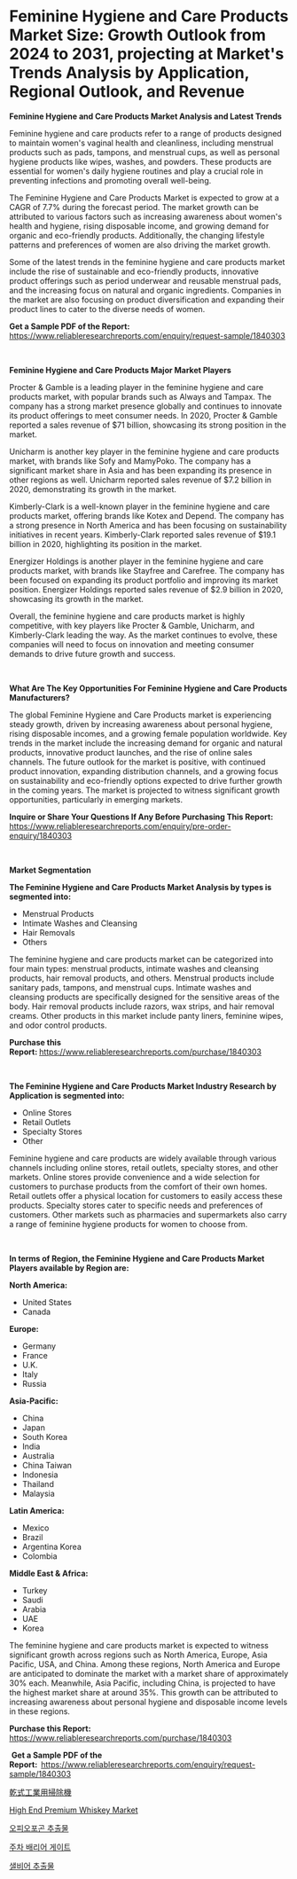 <p><h1>Feminine Hygiene and Care Products Market Size: Growth Outlook from 2024 to 2031, projecting at Market's Trends Analysis by Application, Regional Outlook, and Revenue</h1></p><p><strong>Feminine Hygiene and Care Products Market Analysis and Latest Trends</strong></p>
<p><p>Feminine hygiene and care products refer to a range of products designed to maintain women's vaginal health and cleanliness, including menstrual products such as pads, tampons, and menstrual cups, as well as personal hygiene products like wipes, washes, and powders. These products are essential for women's daily hygiene routines and play a crucial role in preventing infections and promoting overall well-being.</p><p>The Feminine Hygiene and Care Products Market is expected to grow at a CAGR of 7.7% during the forecast period. The market growth can be attributed to various factors such as increasing awareness about women's health and hygiene, rising disposable income, and growing demand for organic and eco-friendly products. Additionally, the changing lifestyle patterns and preferences of women are also driving the market growth.</p><p>Some of the latest trends in the feminine hygiene and care products market include the rise of sustainable and eco-friendly products, innovative product offerings such as period underwear and reusable menstrual pads, and the increasing focus on natural and organic ingredients. Companies in the market are also focusing on product diversification and expanding their product lines to cater to the diverse needs of women.</p></p>
<p><strong>Get a Sample PDF of the Report:&nbsp;</strong> <a href="https://www.reliableresearchreports.com/enquiry/request-sample/1840303">https://www.reliableresearchreports.com/enquiry/request-sample/1840303</a></p>
<p>&nbsp;</p>
<p><strong>Feminine Hygiene and Care Products Major Market Players</strong></p>
<p><p>Procter & Gamble is a leading player in the feminine hygiene and care products market, with popular brands such as Always and Tampax. The company has a strong market presence globally and continues to innovate its product offerings to meet consumer needs. In 2020, Procter & Gamble reported a sales revenue of $71 billion, showcasing its strong position in the market.</p><p>Unicharm is another key player in the feminine hygiene and care products market, with brands like Sofy and MamyPoko. The company has a significant market share in Asia and has been expanding its presence in other regions as well. Unicharm reported sales revenue of $7.2 billion in 2020, demonstrating its growth in the market.</p><p>Kimberly-Clark is a well-known player in the feminine hygiene and care products market, offering brands like Kotex and Depend. The company has a strong presence in North America and has been focusing on sustainability initiatives in recent years. Kimberly-Clark reported sales revenue of $19.1 billion in 2020, highlighting its position in the market.</p><p>Energizer Holdings is another player in the feminine hygiene and care products market, with brands like Stayfree and Carefree. The company has been focused on expanding its product portfolio and improving its market position. Energizer Holdings reported sales revenue of $2.9 billion in 2020, showcasing its growth in the market.</p><p>Overall, the feminine hygiene and care products market is highly competitive, with key players like Procter & Gamble, Unicharm, and Kimberly-Clark leading the way. As the market continues to evolve, these companies will need to focus on innovation and meeting consumer demands to drive future growth and success.</p></p>
<p>&nbsp;</p>
<p><strong>What Are The Key Opportunities For Feminine Hygiene and Care Products Manufacturers?</strong></p>
<p><p>The global Feminine Hygiene and Care Products market is experiencing steady growth, driven by increasing awareness about personal hygiene, rising disposable incomes, and a growing female population worldwide. Key trends in the market include the increasing demand for organic and natural products, innovative product launches, and the rise of online sales channels. The future outlook for the market is positive, with continued product innovation, expanding distribution channels, and a growing focus on sustainability and eco-friendly options expected to drive further growth in the coming years. The market is projected to witness significant growth opportunities, particularly in emerging markets.</p></p>
<p><strong>Inquire or Share Your Questions If Any Before Purchasing This Report:</strong> <a href="https://www.reliableresearchreports.com/enquiry/pre-order-enquiry/1840303">https://www.reliableresearchreports.com/enquiry/pre-order-enquiry/1840303</a></p>
<p>&nbsp;</p>
<p><strong>Market Segmentation</strong></p>
<p><strong>The Feminine Hygiene and Care Products Market Analysis by types is segmented into:</strong></p>
<p><ul><li>Menstrual Products</li><li>Intimate Washes and Cleansing</li><li>Hair Removals</li><li>Others</li></ul></p>
<p><p>The feminine hygiene and care products market can be categorized into four main types: menstrual products, intimate washes and cleansing products, hair removal products, and others. Menstrual products include sanitary pads, tampons, and menstrual cups. Intimate washes and cleansing products are specifically designed for the sensitive areas of the body. Hair removal products include razors, wax strips, and hair removal creams. Other products in this market include panty liners, feminine wipes, and odor control products.</p></p>
<p><strong>Purchase this Report:&nbsp;</strong><a href="https://www.reliableresearchreports.com/purchase/1840303">https://www.reliableresearchreports.com/purchase/1840303</a></p>
<p>&nbsp;</p>
<p><strong>The Feminine Hygiene and Care Products Market Industry Research by Application is segmented into:</strong></p>
<p><ul><li>Online Stores</li><li>Retail Outlets</li><li>Specialty Stores</li><li>Other</li></ul></p>
<p><p>Feminine hygiene and care products are widely available through various channels including online stores, retail outlets, specialty stores, and other markets. Online stores provide convenience and a wide selection for customers to purchase products from the comfort of their own homes. Retail outlets offer a physical location for customers to easily access these products. Specialty stores cater to specific needs and preferences of customers. Other markets such as pharmacies and supermarkets also carry a range of feminine hygiene products for women to choose from.</p></p>
<p>&nbsp;</p>
<p><strong>In terms of Region, the Feminine Hygiene and Care Products Market Players available by Region are:</strong></p>
<p>
    <p> <strong> North America: </strong>
        <ul>
            <li>United States</li>
            <li>Canada</li>
        </ul>
        </p> 
    <p> <strong> Europe: </strong>
        <ul>
            <li>Germany</li>
            <li>France</li>
            <li>U.K.</li>
            <li>Italy</li>
            <li>Russia</li>
        </ul>
        </p> 
    <p> <strong> Asia-Pacific: </strong>
        <ul>
            <li>China</li>
            <li>Japan</li>
            <li>South Korea</li>
            <li>India</li>
            <li>Australia</li>
            <li>China Taiwan</li>
            <li>Indonesia</li>
            <li>Thailand</li>
            <li>Malaysia</li>
        </ul>
        </p> 
    <p> <strong> Latin America: </strong>
        <ul>
            <li>Mexico</li>
            <li>Brazil</li>
            <li>Argentina Korea</li>
            <li>Colombia</li>
        </ul>
        </p> 
    <p> <strong> Middle East & Africa: </strong>
        <ul>
            <li>Turkey</li>
            <li>Saudi</li>
            <li>Arabia</li>
            <li>UAE</li>
            <li>Korea</li>
        </ul>
    </p>
    </p>
<p><p>The feminine hygiene and care products market is expected to witness significant growth across regions such as North America, Europe, Asia Pacific, USA, and China. Among these regions, North America and Europe are anticipated to dominate the market with a market share of approximately 30% each. Meanwhile, Asia Pacific, including China, is projected to have the highest market share at around 35%. This growth can be attributed to increasing awareness about personal hygiene and disposable income levels in these regions.</p></p>
<p><strong>Purchase this Report: </strong><a href="https://www.reliableresearchreports.com/purchase/1840303">https://www.reliableresearchreports.com/purchase/1840303</a></p>
<p>&nbsp;<strong>Get a Sample PDF of the Report:&nbsp;&nbsp;</strong><a href="https://www.reliableresearchreports.com/enquiry/request-sample/1840303">https://www.reliableresearchreports.com/enquiry/request-sample/1840303</a></p>
<p><strong></strong></p>
<p><p><a href="https://github.com/AriMuller2009/Market-Research-Report-List-1/blob/main/58957647762.md">乾式工業用掃除機</a></p><p><a href="https://github.com/Airanohannonzb68e5pb53oc1/Market-Research-Report-List-1/blob/main/high-end-premium-whiskey-market.md">High End Premium Whiskey Market</a></p><p><a href="https://github.com/JeromeRtyau89966/Market-Research-Report-List-1/blob/main/55218067262.md">오피오포곤 추출물</a></p><p><a href="https://medium.com/@bertfeil67567/%EC%A3%BC%EC%B0%A8%EC%9E%A5-%EC%B0%A8%EB%8B%A8-%EA%B2%8C%EC%9D%B4%ED%8A%B8-%EC%8B%9C%EC%9E%A5-%EB%B3%B4%EA%B3%A0%EC%84%9C%EB%8A%94-%EC%9D%B4-%EC%8B%9C%EC%9E%A5%EC%9D%98-%EC%B5%9C%EC%8B%A0-%ED%8A%B8%EB%A0%8C%EB%93%9C%EC%99%80-%EC%84%B1%EC%9E%A5-%EA%B8%B0%ED%9A%8C%EB%A5%BC-%EB%B3%B4%EC%97%AC%EC%A4%8D%EB%8B%88%EB%8B%A4-89f58b8edf0f">주차 배리어 게이트</a></p><p><a href="https://github.com/bvubpqd5241630/Market-Research-Report-List-1/blob/main/91273717263.md">샐비어 추출물</a></p></p>